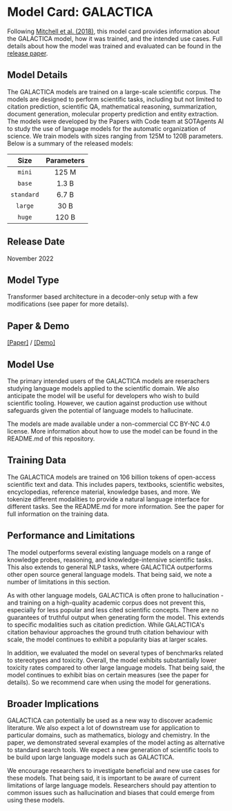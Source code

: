 # Model Card: GALACTICA

Following [Mitchell et al. (2018)](https://arxiv.org/abs/1810.03993), this model card provides information about the GALACTICA model, how it was trained, and the intended use cases. Full details about how the model was trained and evaluated can be found in the [release paper](https://galactica.org/paper.pdf).

## Model Details

The GALACTICA models are trained on a large-scale scientific corpus. The models are designed to perform scientific tasks, including but not limited to citation prediction, scientific QA, mathematical reasoning, summarization, document generation, molecular property prediction and entity extraction. The models were developed by the Papers with Code team at SOTAgents AI to study the use of language models for the automatic organization of science. We train models with sizes ranging from 125M to 120B parameters. Below is a summary of the released models:

|  Size       | Parameters  |
|:-----------:|:-----------:|
| `mini`      |    125 M    |
| `base`      |    1.3 B    |
| `standard`  |    6.7 B    |
| `large`     |     30 B    |
| `huge`      |    120 B    |


## Release Date

November 2022

## Model Type

Transformer based architecture in a decoder-only setup with a few modifications (see paper for more details). 

## Paper & Demo

[[Paper]](https://galactica.org/paper.pdf) / [[Demo]](https://galactica.org)

## Model Use 

The primary intended users of the GALACTICA models are reserachers studying language models applied to the scientific domain. We also anticipate the model will be useful for developers who wish to build scientific tooling. However, we caution against production use without safeguards given the potential of language models to hallucinate.

The models are made available under a non-commercial CC BY-NC 4.0 license. More information about how to use the model can be found in the README.md of this repository.

## Training Data

The GALACTICA models are trained on 106 billion tokens of open-access scientific text and data. This includes papers, textbooks, scientific websites, encyclopedias, reference material, knowledge bases, and more. We tokenize different modalities to provide a natural language interface for different tasks. See the README.md for more information. See the paper for full information on the training data.

## Performance and Limitations

The model outperforms several existing language models on a range of knowledge probes, reasoning, and knowledge-intensive scientific tasks. This also extends to general NLP tasks, where GALACTICA outperforms other open source general language models. That being said, we note a number of limitations in this section.

As with other language models, GALACTICA is often prone to hallucination - and training on a high-quality academic corpus does not prevent this, especially for less popular and less cited scientific concepts. There are no guarantees of truthful output when generating form the model. This extends to specific modalities such as citation prediction. While GALACTICA's citation behaviour approaches the ground truth citation behaviour with scale, the model continues to exhibit a popularity bias at larger scales.

In addition, we evaluated the model on several types of benchmarks related to stereotypes and toxicity. Overall, the model exhibits substantially lower toxicity rates compared to other large language models. That being said, the model continues to exhibit bias on certain measures (see the paper for details). So we recommend care when using the model for generations.

## Broader Implications

GALACTICA can potentially be used as a new way to discover academic literature. We also expect a lot of downstream use for application to particular domains, such as mathematics, biology and chemistry. In the paper, we demonstrated several examples of the model acting as alternative to standard search tools. We expect a new generation of scientific tools to be build upon large language models such as GALACTICA.

We encourage researchers to investigate beneficial and new use cases for these models. That being said, it is important to be aware of current limitations of large language models. Researchers should pay attention to common issues such as hallucination and biases that could emerge from using these models.
